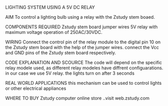 LIGHTING SYSTEM USING A 5V DC RELAY 

AIM 
To control a lighting bulb using a relay with the Zstudy stem boaed.

COMPONENTS REQUIRED 
Zstudy stem board 
jumper wires 
5V relay with maximum voltage operation of 250AC/30VDC.

WIRING 
Connect the control pin of the relay module to the digital pin 10 on the Zstudy stem board with the help of the jumper wires. connect the Vcc and GND pins of the Zstudy stem board respectively.

CODE EXPLANATION AND SCOURCE 
The code will depend on the specific relay modele used, as different relay modeles have diffrent configuarations. in our case we use 5V relay. the lights turn on after 3 seconds 

REAL WORLD APPLICATIONS 
this mechanism can be used to control lights or other electrical appliances 

WHERE TO BUY 
Zstudy computer online store ..visit web.zstudy.com